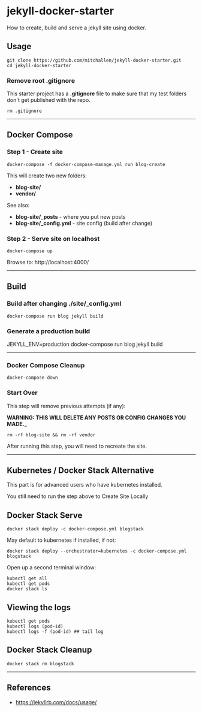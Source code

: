 # jekyll-docker-starter

How to create, build and serve a jekyll site using docker.

## Usage

```
git clone https://github.com/mitchallen/jekyll-docker-starter.git
cd jekyll-docker-starter
```

### Remove root .gitignore

This starter project has a __.gitignore__ file to make sure
that my test folders don't get published with the repo.

```
rm .gitignore
```

* * *

## Docker Compose

### Step 1 - Create site

```
docker-compose -f docker-compose-manage.yml run blog-create
```

This will create two new folders:

* __blog-site/__
* __vendor/__

See also:

* __blog-site/\_posts__ - where you put new posts
* __blog-site/\_config.yml__ - site config (build after change)

### Step 2 - Serve site on localhost

```
docker-compose up 
```

Browse to: http://localhost:4000/

* * *

## Build

### Build after changing ./site/\_config.yml

```
docker-compose run blog jekyll build
```

### Generate a production build

JEKYLL_ENV=production docker-compose run blog jekyll build

* * *

### Docker Compose Cleanup

```
docker-compose down
```

### Start Over

This step will remove previous attempts (if any):

__WARNING: THIS WILL DELETE ANY POSTS OR CONFIG CHANGES YOU MADE.___

```
rm -rf blog-site && rm -rf vendor
```

After running this step, you will need to recreate the site.

* * *

## Kubernetes / Docker Stack Alternative

This part is for advanced users who have kubernetes installed.

You still need to run the step above to Create Site Locally

## Docker Stack Serve

```
docker stack deploy -c docker-compose.yml blogstack
```

May default to kubernetes if installed, if not:

```
docker stack deploy --orchestrator=kubernetes -c docker-compose.yml blogstack
```

Open up a second terminal window:

```
kubectl get all
kubectl get pods
docker stack ls
```

## Viewing the logs

```
kubectl get pods
kubectl logs (pod-id)
kubectl logs -f (pod-id) ## tail log
```

## Docker Stack Cleanup

```
docker stack rm blogstack
```

* * *

## References

* https://jekyllrb.com/docs/usage/
